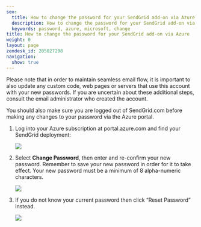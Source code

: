 ```yaml
---
seo:
  title: How to change the password for your SendGrid add-on via Azure
  description: How to change the password for your SendGrid add-on via Azure
  keywords: password, azure, microsoft, change
title: How to change the password for your SendGrid add-on via Azure
weight: 0
layout: page
zendesk_id: 205027298
navigation:
  show: true
---
```



Please note that in order to maintain seamless email flow, it is important to also update any custom code, web pages or servers that use this account with your new passwords. If you are uncertain about these additional steps, consult the email administrator who created the account.

You should also make sure you are logged out of SendGrid.com before making any changes to your password via the Azure portal.

1. Log into your Azure subscription at portal.azure.com and find your SendGrid deployment:

    ![]({{root_url}}/images/AzurePW1.png)

1. Select **Change Password**, then enter and re-confirm your new password. Remember to save your new password in order for it to take effect. Your new password must be a minimum of 8 alpha-numeric characters.

    ![]({{root_url}}/images/AzurePW2.png)

1. If you do not know your current password then click “Reset Password” instead. 

    ![]({{root_url}}/images/AzurePW3.png)
